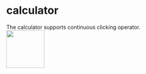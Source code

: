 # calculator
The calculator supports continuous clicking operator.<br>
<img src="http://jundeworld.com/projects/calculator/caldemo.png" width="100"><br>
